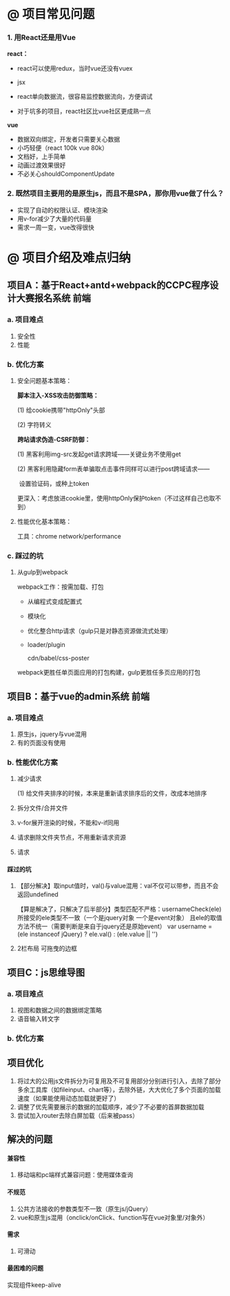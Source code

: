 # @ 项目常见问题

### 1. 用React还是用Vue

**react：**

* react可以使用redux，当时vue还没有vuex

* jsx

* react单向数据流，很容易监控数据流向，方便调试

* 对于坑多的项目，react社区比vue社区更成熟一点

**vue**

* 数据双向绑定，开发者只需要关心数据
* 小巧轻便（react 100k vue 80k）
* 文档好，上手简单
* 动画过渡效果很好
* 不必关心shouldComponentUpdate

### 2. 既然项目主要用的是原生js，而且不是SPA，那你用vue做了什么？

* 实现了自动的权限认证、模块渲染
* 用v-for减少了大量的代码量
* 需求一周一变，vue改得很快



# @ 项目介绍及难点归纳

## 项目A：基于React+antd+webpack的CCPC程序设计大赛报名系统 前端

### a. 项目难点

1. 安全性
2. 性能

### b. 优化方案

1. 安全问题基本策略：

   **脚本注入-XSS攻击防御策略：**

   (1) 给cookie携带"httpOnly"头部

   (2) 字符转义

   **跨站请求伪造-CSRF防御：**

   (1) 黑客利用img-src发起get请求跨域——关键业务不使用get

   (2) 黑客利用隐藏form表单骗取点击事件同样可以进行post跨域请求——

   ​	设置验证码，或种上token

   更深入：考虑放进cookie里，使用httpOnly保护token（不过这样自己也取不到）

2. 性能优化基本策略：

   工具：chrome network/performance

   

### c. 踩过的坑

1. 从gulp到webpack

   webpack工作：按需加载、打包

   * 从编程式变成配置式

   * 模块化

   * 优化整合http请求（gulp只是对静态资源做流式处理）

   * loader/plugin

     cdn/babel/css-poster

   webpack更胜任单页面应用的打包构建，gulp更胜任多页应用的打包

## 项目B：基于vue的admin系统 前端

### a. 项目难点

1. 原生js，jquery与vue混用
2. 有的页面没有使用



### b. 性能优化方案

1. 减少请求

   (1) 给文件夹排序的时候，本来是重新请求排序后的文件，改成本地排序

2. 拆分文件/合并文件

3. v-for展开渲染的时候，不能和v-if同用

4. 请求删除文件夹节点，不用重新请求资源

5. 请求

#### 踩过的坑

1. 【部分解决】取input值时，val()与value混用：val不仅可以带参，而且不会返回undefined

   【算是解决了，只解决了后半部分】类型匹配不严格：usernameCheck(ele) 所接受的ele类型不一致（一个是jquery对象 一个是event对象） 且ele的取值方法不统一（需要判断是来自于jquery还是原始event）
   var username = (ele instanceof jQuery) ? ele.val() : (ele.value || '')

2. 2栏布局 可拖曳的边框

## 项目C：js思维导图

### a. 项目难点

1. 视图和数据之间的数据绑定策略
2. 语音输入转文字

### b. 优化方案

























## 项目优化

1. 将过大的公用js文件拆分为可复用及不可复用部分分别进行引入，去除了部分多余工具库（如fileinput、chart等），去除外链，大大优化了多个页面的加载速度（如果能使用动态加载就更好了）
2. 调整了优先需要展示的数据的加载顺序，减少了不必要的首屏数据加载
3. 尝试加入router去除白屏加载（后来被pass）

## 解决的问题

#### 兼容性

1. 移动端和pc端样式兼容问题：使用媒体查询

#### 不规范

1. 公共方法接收的参数类型不一致（原生js/jQuery）
2. vue和原生js混用（onclick/onClick、function写在vue对象里/对象外）

#### 需求

1. 可滑动

#### 最困难的问题

实现组件keep-alive